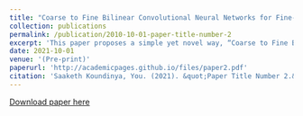 ```yaml
---
title: "Coarse to Fine Bilinear Convolutional Neural Networks for Fine-grained Image Recognition"
collection: publications
permalink: /publication/2010-10-01-paper-title-number-2
excerpt: 'This paper proposes a simple yet novel way, “Coarse to Fine Bilinear Convolutional Neural Networks”, which preserves the coarse features while learning the finer features. Experiments have been performed on Hierarchical Grocery Store Image Datasets and Coarse to Fine Bilinear Convolutional Neural Networks had an accuracy of 85.33% which was better than Bilinear networks, which had an accuracy of 77.82%, and Linear networks, which had an accuracy of 72.11%.'
date: 2021-10-01
venue: '(Pre-print)'
paperurl: 'http://academicpages.github.io/files/paper2.pdf'
citation: 'Saaketh Koundinya, You. (2021). &quot;Paper Title Number 2.&quot;'
---
```


[Download paper here](http://academicpages.github.io/files/paper2.pdf)
